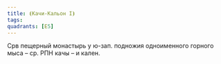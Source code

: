```yaml
---
title: ⦗Качи-Кальон I⦘
tags:
quadrants: [Е5]
---
```


Срв пещерный монастырь у ю-зап. подножия одноименного горного мыса – ср. РПН
качы – и кален.
